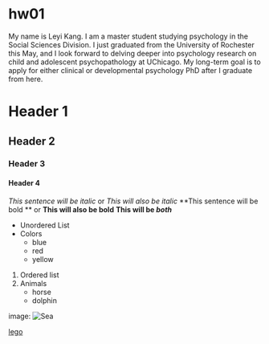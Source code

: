 # hw01

My name is Leyi Kang. I am a master student studying psychology in the Social Sciences Division. I just graduated from the University of Rochester this May, and I look forward to delving deeper into psychology research on child and adolescent psychopathology at UChicago. My long-term goal is to apply for either clinical or developmental psychology PhD after I graduate from here. 


# Header 1

## Header 2

### Header 3

#### Header 4

*This sentence will be italic* or _This will also be italic_
**This sentence will be bold ** or __This will also be bold__
__This will be *both*__

* Unordered List
* Colors
  + blue
  + red
  + yellow
  
1. Ordered list
2. Animals
   + horse
   + dolphin 


image: ![Sea](https://techcrunch.com/wp-content/uploads/2017/05/gettyimages-580833893.jpg?w=990&crop=1)


[lego](https://www.lego.com/en-us)

